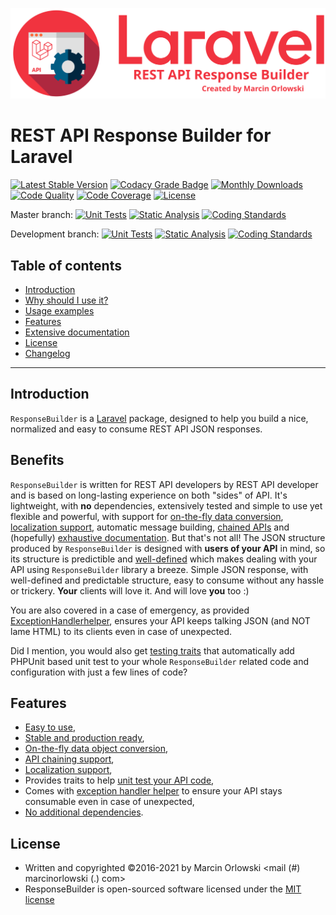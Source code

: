 ![REST API Response Builder for Laravel](docs/img/logo.png)

# REST API Response Builder for Laravel #

[![Latest Stable Version](https://poser.pugx.org/marcin-orlowski/laravel-api-response-builder/v)](https://packagist.org/packages/marcin-orlowski/laravel-api-response-builder)
[![Codacy Grade Badge](https://api.codacy.com/project/badge/Grade/44f427e872e2480597bde0242417a2a7)](https://www.codacy.com/app/MarcinOrlowski/laravel-api-response-builder)
[![Monthly Downloads](https://poser.pugx.org/marcin-orlowski/laravel-api-response-builder/d/monthly)](https://packagist.org/packages/marcin-orlowski/laravel-api-response-builder)
[![Code Quality](https://scrutinizer-ci.com/g/MarcinOrlowski/laravel-api-response-builder/badges/quality-score.png?b=master)](https://scrutinizer-ci.com/g/MarcinOrlowski/laravel-api-response-builder/?branch=master)
[![Code Coverage](https://codecov.io/gh/MarcinOrlowski/laravel-api-response-builder/branch/master/graph/badge.svg?token=s3WnvhiI7n)](https://codecov.io/gh/MarcinOrlowski/laravel-api-response-builder)
[![License](https://poser.pugx.org/marcin-orlowski/laravel-api-response-builder/license)](https://packagist.org/packages/marcin-orlowski/laravel-api-response-builder)

Master branch:
[![Unit Tests](https://github.com/MarcinOrlowski/laravel-api-response-builder/actions/workflows/phpunit.yml/badge.svg?branch=master)](https://github.com/MarcinOrlowski/laravel-api-response-builder/actions/workflows/phpunit.yml)
[![Static Analysis](https://github.com/MarcinOrlowski/laravel-api-response-builder/actions/workflows/phpstan.yml/badge.svg?branch=master)](https://github.com/MarcinOrlowski/laravel-api-response-builder/actions/workflows/phpstan.yml)
[![Coding Standards](https://github.com/MarcinOrlowski/laravel-api-response-builder/actions/workflows/coding-standards.yml/badge.svg?branch=master)](https://github.com/MarcinOrlowski/laravel-api-response-builder/actions/workflows/coding-standards.yml)

Development branch: 
[![Unit Tests](https://github.com/MarcinOrlowski/laravel-api-response-builder/actions/workflows/phpunit.yml/badge.svg?branch=dev)](https://github.com/MarcinOrlowski/laravel-api-response-builder/actions/workflows/phpunit.yml)
[![Static Analysis](https://github.com/MarcinOrlowski/laravel-api-response-builder/actions/workflows/phpstan.yml/badge.svg?branch=dev)](https://github.com/MarcinOrlowski/laravel-api-response-builder/actions/workflows/phpstan.yml)
[![Coding Standards](https://github.com/MarcinOrlowski/laravel-api-response-builder/actions/workflows/coding-standards.yml/badge.svg?branch=dev)](https://github.com/MarcinOrlowski/laravel-api-response-builder/actions/workflows/coding-standards.yml)

## Table of contents ##

 * [Introduction](#introduction)
 * [Why should I use it?](#benefits)
 * [Usage examples](docs/examples.md#usage-examples)
 * [Features](#features)
 * [Extensive documentation](docs/README.md)
 * [License](#license)
 * [Changelog](docs/CHANGES.md)

----

## Introduction ##

 `ResponseBuilder` is a [Laravel](https://laravel.com/) package, designed to help you build a nice, normalized and easy to consume
 REST API JSON responses.

## Benefits ##

 `ResponseBuilder` is written for REST API developers by REST API developer and is based on long-lasting experience on both
 "sides" of API. It's lightweight, with **no** dependencies, extensively tested and simple to use yet flexible and powerful,
 with support for [on-the-fly data conversion](docs/conversion.md), [localization support](docs/docs.md#messages-and-localization),
 automatic message building, [chained APIs](docs/docs.md#code-ranges) and (hopefully) [exhaustive documentation](docs/README.md).
 But that's not all! The JSON structure produced by `ResponseBuilder` is designed with **users of your API** in mind, so its
 structure is predictible and [well-defined](docs/docs.md#response-structure) which makes dealing with your API using
 `ResponseBuilder` library a breeze. Simple JSON response, with well-defined and predictable structure, easy to consume
 without any hassle or trickery. **Your** clients will love it. And will love **you** too :)

 You are also covered in a case of emergency, as provided [ExceptionHandlerhelper](docs/exceptions.md), ensures your API keeps
 talking JSON (and NOT lame HTML) to its clients even in case of unexpected.

 Did I mention, you would also get [testing traits](docs/testing.md) that automatically add PHPUnit based unit test to your
 whole `ResponseBuilder` related code and configuration with just a few lines of code?

## Features ##

 * [Easy to use](docs/examples.md#usage-examples),
 * [Stable and production ready](https://travis-ci.org/MarcinOrlowski/laravel-api-response-builder),
 * [On-the-fly data object conversion](docs/conversion.md),
 * [API chaining support](docs/docs.md#code-ranges),
 * [Localization support](docs/docs.md#messages-and-localization),
 * Provides traits to help [unit test your API code](docs/testing.md),
 * Comes with [exception handler helper](docs/exceptions.md) to ensure your API stays consumable even in case of unexpected,
 * [No additional dependencies](src/composer.json).


## License ##

 * Written and copyrighted &copy;2016-2021 by Marcin Orlowski <mail (#) marcinorlowski (.) com>
 * ResponseBuilder is open-sourced software licensed under the [MIT license](http://opensource.org/licenses/MIT)

